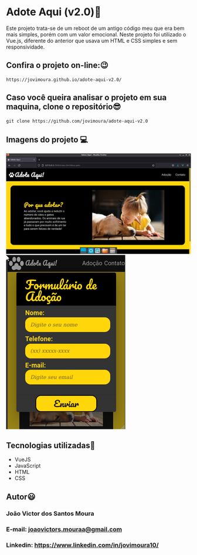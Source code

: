 # Adote Aqui (v2.0)🐶 

Este projeto trata-se de um reboot de um antigo código meu que era bem mais simples, porém com um valor emocional. Neste projeto foi utilizado o Vue.js, diferente do anterior que usava um HTML e CSS simples e sem responsividade.

## Confira o projeto on-line:😉

```
https://jovimoura.github.io/adote-aqui-v2.0/
```

## Caso você queira analisar o projeto em sua maquina, clone o repositório😎

```
git clone https://github.com/jovimoura/adote-aqui-v2.0
```


## Imagens do projeto 💻

<img src='./assets/img/img-readme/img.png'>

<br>

<img src='./assets/img/img-readme/responsivoImg.png'>

## Tecnologias utilizadas🦉

<ul>
    <li>VueJS</li>
    <li>JavaScript</li>
    <li>HTML</li>
    <li>CSS</li>
</ul>

## Autor😃

### João Victor dos Santos Moura
### E-mail: joaovictors.mouraa@gmail.com
### Linkedin: https://www.linkedin.com/in/jovimoura10/